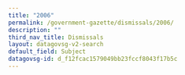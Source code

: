 ```yaml
---
title: "2006"
permalink: /government-gazette/dismissals/2006/
description: ""
third_nav_title: Dismissals
layout: datagovsg-v2-search
default_field: Subject
datagovsg-id: d_f12fcac1579049bb23fccf8043f17b5c
---
```

